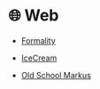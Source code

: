 # 🌐 Web

- [Formality](./formality/writeup.md)

- [IceCream](./icecream/writeup.md)

- [Old School Markus](./oldschoolmarkus/writeup.md)
